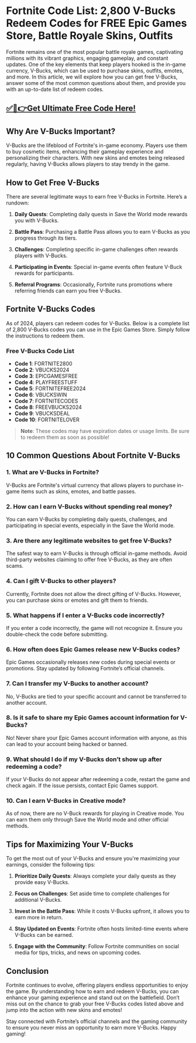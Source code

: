 # Fortnite Code List: 2,800 V-Bucks Redeem Codes for FREE Epic Games Store, Battle Royale Skins, Outfits

Fortnite remains one of the most popular battle royale games, captivating millions with its vibrant graphics, engaging gameplay, and constant updates. One of the key elements that keep players hooked is the in-game currency, V-Bucks, which can be used to purchase skins, outfits, emotes, and more. In this article, we will explore how you can get free V-Bucks, answer some of the most common questions about them, and provide you with an up-to-date list of redeem codes.

## [✅🔴👉Get Ultimate Free Code Here!](https://mrlyons.online/giftcards/)

## Why Are V-Bucks Important?

V-Bucks are the lifeblood of Fortnite's in-game economy. Players use them to buy cosmetic items, enhancing their gameplay experience and personalizing their characters. With new skins and emotes being released regularly, having V-Bucks allows players to stay trendy in the game.

## How to Get Free V-Bucks

There are several legitimate ways to earn free V-Bucks in Fortnite. Here’s a rundown:

1. **Daily Quests**: Completing daily quests in Save the World mode rewards you with V-Bucks.
   
2. **Battle Pass**: Purchasing a Battle Pass allows you to earn V-Bucks as you progress through its tiers.

3. **Challenges**: Completing specific in-game challenges often rewards players with V-Bucks.

4. **Participating in Events**: Special in-game events often feature V-Buck rewards for participants.

5. **Referral Programs**: Occasionally, Fortnite runs promotions where referring friends can earn you free V-Bucks.

## Fortnite V-Bucks Codes

As of 2024, players can redeem codes for V-Bucks. Below is a complete list of 2,800 V-Bucks codes you can use in the Epic Games Store. Simply follow the instructions to redeem them.

### Free V-Bucks Code List

- **Code 1**: FORTNITE2800
- **Code 2**: VBUCKS2024
- **Code 3**: EPICGAMESFREE
- **Code 4**: PLAYFREESTUFF
- **Code 5**: FORTNITEFREE2024
- **Code 6**: VBUCKSWIN
- **Code 7**: FORTNITECODES
- **Code 8**: FREEVBUCKS2024
- **Code 9**: VBUCKSDEAL
- **Code 10**: FORTNITELOVER

> **Note**: These codes may have expiration dates or usage limits. Be sure to redeem them as soon as possible!

## 10 Common Questions About Fortnite V-Bucks

### 1. What are V-Bucks in Fortnite?

V-Bucks are Fortnite's virtual currency that allows players to purchase in-game items such as skins, emotes, and battle passes.

### 2. How can I earn V-Bucks without spending real money?

You can earn V-Bucks by completing daily quests, challenges, and participating in special events, especially in the Save the World mode.

### 3. Are there any legitimate websites to get free V-Bucks?

The safest way to earn V-Bucks is through official in-game methods. Avoid third-party websites claiming to offer free V-Bucks, as they are often scams.

### 4. Can I gift V-Bucks to other players?

Currently, Fortnite does not allow the direct gifting of V-Bucks. However, you can purchase skins or emotes and gift them to friends.

### 5. What happens if I enter a V-Bucks code incorrectly?

If you enter a code incorrectly, the game will not recognize it. Ensure you double-check the code before submitting.

### 6. How often does Epic Games release new V-Bucks codes?

Epic Games occasionally releases new codes during special events or promotions. Stay updated by following Fortnite’s official channels.

### 7. Can I transfer my V-Bucks to another account?

No, V-Bucks are tied to your specific account and cannot be transferred to another account.

### 8. Is it safe to share my Epic Games account information for V-Bucks?

No! Never share your Epic Games account information with anyone, as this can lead to your account being hacked or banned.

### 9. What should I do if my V-Bucks don’t show up after redeeming a code?

If your V-Bucks do not appear after redeeming a code, restart the game and check again. If the issue persists, contact Epic Games support.

### 10. Can I earn V-Bucks in Creative mode?

As of now, there are no V-Buck rewards for playing in Creative mode. You can earn them only through Save the World mode and other official methods.

## Tips for Maximizing Your V-Bucks

To get the most out of your V-Bucks and ensure you're maximizing your earnings, consider the following tips:

1. **Prioritize Daily Quests**: Always complete your daily quests as they provide easy V-Bucks.

2. **Focus on Challenges**: Set aside time to complete challenges for additional V-Bucks.

3. **Invest in the Battle Pass**: While it costs V-Bucks upfront, it allows you to earn more in return.

4. **Stay Updated on Events**: Fortnite often hosts limited-time events where V-Bucks can be earned.

5. **Engage with the Community**: Follow Fortnite communities on social media for tips, tricks, and news on upcoming codes.

## Conclusion

Fortnite continues to evolve, offering players endless opportunities to enjoy the game. By understanding how to earn and redeem V-Bucks, you can enhance your gaming experience and stand out on the battlefield. Don’t miss out on the chance to grab your free V-Bucks codes listed above and jump into the action with new skins and emotes!

Stay connected with Fortnite’s official channels and the gaming community to ensure you never miss an opportunity to earn more V-Bucks. Happy gaming!
